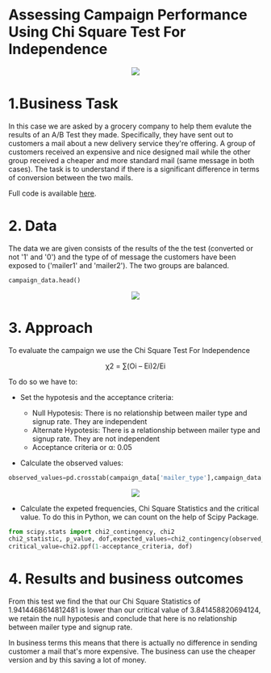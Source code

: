 # Assessing Campaign Performance Using Chi Square Test For Independence

<p align="center">
  <img src="https://user-images.githubusercontent.com/69009356/185987097-b4be59cc-fa3a-41ba-a068-69aa78a17c4b.png"
 />
</p>

# 1.Business Task
In this case we are asked by a grocery company to help them evalute the results of an A/B Test they made.
Specifically, they have sent out to customers a mail about a new delivery service they're offering. A group of customers received an expensive and nice designed mail while the other group received a cheaper and more standard mail (same message in both cases).
The task is to understand if there is a significant difference in terms of conversion between the two mails.

Full code is available [here](https://github.com/Eudossodicnido/Assessing-Campaign-Performance-Using-Chi-Square-Test-For-Independence/blob/main/Assessing%20Campaign%20Performance%20Using%20Chi-Square%20Test%20For%20Independence.ipynb).

# 2. Data
The data we are given consists of the results of the the test (converted or not '1' and '0') and the type of of message the customers have been exposed to ('mailer1' and 'mailer2'). The two groups are balanced.

```python
campaign_data.head()
```
<p align="center">
  <img src="https://user-images.githubusercontent.com/69009356/185991783-af53fb31-5e64-44bf-8a23-82f6c096aa9f.JPG"
 />
</p>

# 3. Approach
To evaluate the campaign we use the Chi Square Test For Independence

<p align="center">
χ2 = ∑(Oi – Ei)2/Ei
</p>

To do so we have to:

- Set the hypotesis and the acceptance criteria:

   - Null Hypotesis: There is no relationship between mailer type and signup rate. They are independent
   - Alternate Hypotesis: There is a relationship between mailer type and signup rate. They are not independent
   - Acceptance criteria or α: 0.05 

- Calculate the observed values:

```python
observed_values=pd.crosstab(campaign_data['mailer_type'],campaign_data['signup_flag']).values
```

<p align="center">
  <img src="[https://user-images.githubusercontent.com/69009356/185991783-af53fb31-5e64-44bf-8a23-82f6c096aa9f.JPG](https://user-images.githubusercontent.com/69009356/185993134-e87bc088-aede-4bfd-9b00-15668b45453a.JPG)"
 />
</p>

- Calculate the expeted frequencies, Chi Square Statistics and the critical value. To do this in Python, we can count on the help of Scipy Package.

```python
from scipy.stats import chi2_contingency, chi2
chi2_statistic, p_value, dof,expected_values=chi2_contingency(observed_values, correction=False)
critical_value=chi2.ppf(1-acceptance_criteria, dof)

```
# 4. Results and business outcomes
From this test we find the that our Chi Square Statistics of 1.9414468614812481 is lower than our critical value of 3.841458820694124, we retain the null hypotesis and conclude that here is no relationship between mailer type and signup rate.

In business terms this means that there is actually no difference in sending customer a mail that's more expensive. The business can use the cheaper version and by this saving a lot of money.


